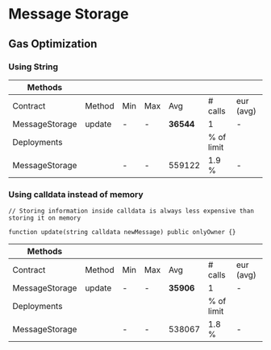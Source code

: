 # Message Storage

## Gas Optimization

### Using String

|  Methods         |||||||
|------------------|----------|--------------|-------------|-------------|---------------|-------------|
|  Contract        |  Method  |  Min         |  Max        |  Avg        |  # calls      |  eur (avg)  |
|  MessageStorage  |  update  |           -  |         -   |  **36544**  |            1  |        -    |
|  Deployments     |          |              |             |             |  % of limit   |             |
|  MessageStorage  |          |           -  |         -   |    559122   |       1.9 %   |        -    |

### Using calldata instead of memory
```
// Storing information inside calldata is always less expensive than storing it on memory

function update(string calldata newMessage) public onlyOwner {}
```

|  Methods         |||||||
|------------------|----------|--------------|-------------|-------------|---------------|-------------|
|  Contract        |  Method  |  Min         |  Max        |  Avg        |  # calls      |  eur (avg)  |
|  MessageStorage  |  update  |           -  |         -   |  **35906**  |            1  |        -    |
|  Deployments     |          |              |             |             |  % of limit   |             |
|  MessageStorage  |          |           -  |         -   |    538067   |       1.8 %   |        -    |